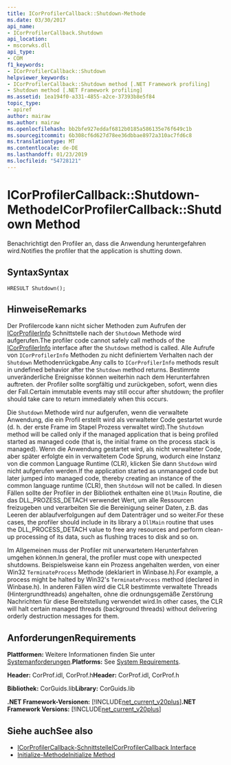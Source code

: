 ```yaml
---
title: ICorProfilerCallback::Shutdown-Methode
ms.date: 03/30/2017
api_name:
- ICorProfilerCallback.Shutdown
api_location:
- mscorwks.dll
api_type:
- COM
f1_keywords:
- ICorProfilerCallback::Shutdown
helpviewer_keywords:
- ICorProfilerCallback::Shutdown method [.NET Framework profiling]
- Shutdown method [.NET Framework profiling]
ms.assetid: 1ea194f0-a331-4855-a2ce-37393b8e5f84
topic_type:
- apiref
author: mairaw
ms.author: mairaw
ms.openlocfilehash: bb2bfe927eddaf6812b0185a586135e76f649c1b
ms.sourcegitcommit: 6b308cf6d627d78ee36dbbae8972a310ac7fd6c8
ms.translationtype: MT
ms.contentlocale: de-DE
ms.lasthandoff: 01/23/2019
ms.locfileid: "54728121"
---
```

# <a name="icorprofilercallbackshutdown-method"></a><span data-ttu-id="ccf7d-102">ICorProfilerCallback::Shutdown-Methode</span><span class="sxs-lookup"><span data-stu-id="ccf7d-102">ICorProfilerCallback::Shutdown Method</span></span>
<span data-ttu-id="ccf7d-103">Benachrichtigt den Profiler an, dass die Anwendung heruntergefahren wird.</span><span class="sxs-lookup"><span data-stu-id="ccf7d-103">Notifies the profiler that the application is shutting down.</span></span>  
  
## <a name="syntax"></a><span data-ttu-id="ccf7d-104">Syntax</span><span class="sxs-lookup"><span data-stu-id="ccf7d-104">Syntax</span></span>  
  
```  
HRESULT Shutdown();  
```  
  
## <a name="remarks"></a><span data-ttu-id="ccf7d-105">Hinweise</span><span class="sxs-lookup"><span data-stu-id="ccf7d-105">Remarks</span></span>  
 <span data-ttu-id="ccf7d-106">Der Profilercode kann nicht sicher Methoden zum Aufrufen der [ICorProfilerInfo](../../../../docs/framework/unmanaged-api/profiling/icorprofilerinfo-interface.md) Schnittstelle nach der `Shutdown` Methode wird aufgerufen.</span><span class="sxs-lookup"><span data-stu-id="ccf7d-106">The profiler code cannot safely call methods of the [ICorProfilerInfo](../../../../docs/framework/unmanaged-api/profiling/icorprofilerinfo-interface.md) interface after the `Shutdown` method is called.</span></span> <span data-ttu-id="ccf7d-107">Alle Aufrufe von `ICorProfilerInfo` Methoden zu nicht definiertem Verhalten nach der `Shutdown` Methodenrückgabe.</span><span class="sxs-lookup"><span data-stu-id="ccf7d-107">Any calls to `ICorProfilerInfo` methods result in undefined behavior after the `Shutdown` method returns.</span></span> <span data-ttu-id="ccf7d-108">Bestimmte unveränderliche Ereignisse können weiterhin nach dem Herunterfahren auftreten. der Profiler sollte sorgfältig und zurückgeben, sofort, wenn dies der Fall.</span><span class="sxs-lookup"><span data-stu-id="ccf7d-108">Certain immutable events may still occur after shutdown; the profiler should take care to return immediately when this occurs.</span></span>  
  
 <span data-ttu-id="ccf7d-109">Die `Shutdown` Methode wird nur aufgerufen, wenn die verwaltete Anwendung, die ein Profil erstellt wird als verwalteter Code gestartet wurde (d. h. der erste Frame im Stapel Prozess verwaltet wird).</span><span class="sxs-lookup"><span data-stu-id="ccf7d-109">The `Shutdown` method will be called only if the managed application that is being profiled started as managed code (that is, the initial frame on the process stack is managed).</span></span> <span data-ttu-id="ccf7d-110">Wenn die Anwendung gestartet wird, als nicht verwalteter Code, aber später erfolgte ein in verwaltetem Code Sprung, wodurch eine Instanz von die common Language Runtime (CLR), klicken Sie dann `Shutdown` wird nicht aufgerufen werden.</span><span class="sxs-lookup"><span data-stu-id="ccf7d-110">If the application started as unmanaged code but later jumped into managed code, thereby creating an instance of the common language runtime (CLR), then `Shutdown` will not be called.</span></span> <span data-ttu-id="ccf7d-111">In diesen Fällen sollte der Profiler in der Bibliothek enthalten eine `DllMain` Routine, die das DLL_PROZESS_DETACH verwendet Wert, um alle Ressourcen freizugeben und verarbeiten Sie die Bereinigung seiner Daten, z.B. das Leeren der ablaufverfolgungen auf dem Datenträger und so weiter.</span><span class="sxs-lookup"><span data-stu-id="ccf7d-111">For these cases, the profiler should include in its library a `DllMain` routine that uses the DLL_PROCESS_DETACH value to free any resources and perform clean-up processing of its data, such as flushing traces to disk and so on.</span></span>  
  
 <span data-ttu-id="ccf7d-112">Im Allgemeinen muss der Profiler mit unerwartetem Herunterfahren umgehen können.</span><span class="sxs-lookup"><span data-stu-id="ccf7d-112">In general, the profiler must cope with unexpected shutdowns.</span></span> <span data-ttu-id="ccf7d-113">Beispielsweise kann ein Prozess angehalten werden, von einer Win32 `TerminateProcess` Methode (deklariert in Winbase.h).</span><span class="sxs-lookup"><span data-stu-id="ccf7d-113">For example, a process might be halted by Win32's `TerminateProcess` method (declared in Winbase.h).</span></span> <span data-ttu-id="ccf7d-114">In anderen Fällen wird die CLR bestimmte verwaltete Threads (Hintergrundthreads) angehalten, ohne die ordnungsgemäße Zerstörung Nachrichten für diese Bereitstellung verwendet wird.</span><span class="sxs-lookup"><span data-stu-id="ccf7d-114">In other cases, the CLR will halt certain managed threads (background threads) without delivering orderly destruction messages for them.</span></span>  
  
## <a name="requirements"></a><span data-ttu-id="ccf7d-115">Anforderungen</span><span class="sxs-lookup"><span data-stu-id="ccf7d-115">Requirements</span></span>  
 <span data-ttu-id="ccf7d-116">**Plattformen:** Weitere Informationen finden Sie unter [Systemanforderungen](../../../../docs/framework/get-started/system-requirements.md).</span><span class="sxs-lookup"><span data-stu-id="ccf7d-116">**Platforms:** See [System Requirements](../../../../docs/framework/get-started/system-requirements.md).</span></span>  
  
 <span data-ttu-id="ccf7d-117">**Header:** CorProf.idl, CorProf.h</span><span class="sxs-lookup"><span data-stu-id="ccf7d-117">**Header:** CorProf.idl, CorProf.h</span></span>  
  
 <span data-ttu-id="ccf7d-118">**Bibliothek:** CorGuids.lib</span><span class="sxs-lookup"><span data-stu-id="ccf7d-118">**Library:** CorGuids.lib</span></span>  
  
 <span data-ttu-id="ccf7d-119">**.NET Framework-Versionen:** [!INCLUDE[net_current_v20plus](../../../../includes/net-current-v20plus-md.md)]</span><span class="sxs-lookup"><span data-stu-id="ccf7d-119">**.NET Framework Versions:** [!INCLUDE[net_current_v20plus](../../../../includes/net-current-v20plus-md.md)]</span></span>  
  
## <a name="see-also"></a><span data-ttu-id="ccf7d-120">Siehe auch</span><span class="sxs-lookup"><span data-stu-id="ccf7d-120">See also</span></span>
- [<span data-ttu-id="ccf7d-121">ICorProfilerCallback-Schnittstelle</span><span class="sxs-lookup"><span data-stu-id="ccf7d-121">ICorProfilerCallback Interface</span></span>](../../../../docs/framework/unmanaged-api/profiling/icorprofilercallback-interface.md)
- [<span data-ttu-id="ccf7d-122">Initialize-Methode</span><span class="sxs-lookup"><span data-stu-id="ccf7d-122">Initialize Method</span></span>](../../../../docs/framework/unmanaged-api/profiling/icorprofilercallback-initialize-method.md)
